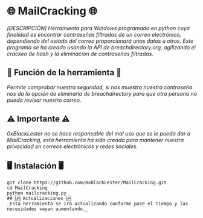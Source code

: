 # 🌐 MailCracking 🌐
_[DESCRIPCIÓN] Herramienta para Windows programada en python cuya finalidad es encontrar contraseñas filtradas de un correo electrónico, dependiendo del estado del correo proporcionará unos datos u otros. Este programa se ha creado usando la API de breachdirectory.org, agilizando el crackeo de hash y la eliminación de contraseñas filtradas._
## 🤔 Función de la herramienta 🤔
_Permite comprobar nuestra seguridad, si nos muestra nuestra contraseña nos da la opción de eliminarla de breachdirectory para que otra persona no pueda revisar nuestro correo._
## ⚠️ Importante ⚠️
_0xBlackLester no se hace responsable del mal uso que se le pueda dar a MailCracking, esta herramienta ha sido creada para mantener nuestra privacidad en correos electrónicos y redes sociales._
## 🖥️ Instalación 🖥️
```
git clone https://github.com/0xBlackLester/MailCracking.git
cd MailCracking
python mailcracking.py
## 🆙 Actualizaciones 🆙
_Esta herramienta se irá actualizando conforme pase el tiempo y las necesidades vayan aumentando._
